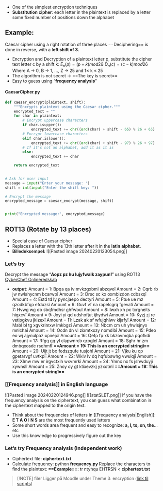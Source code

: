 - One of the simplest encryption techniques
- **Substitution cipher**: each letter in the plaintext is replaced by a letter some fixed number of positions down the alphabet
## Example:
Caesar cipher using a right rotation of three places ==Deciphering== is done in reverse, with a **left shift of 3**.

- Encryption and Decryption of a plaintext letter p, substitute the cipher text letter c by a shift k:
	$E_n(p) = (p+k)mod26$
	$D_n(c)=(c-k)mod26$
	Where A → 0, B → 1, ..., Z → 25 and 1$\leq$ k $\leq$ 25
- The algorithm is not secret → ==The key is secret==
- Easy to guess using ”**frequency analysis**”
#### CaesarCipher.py
```python
def caesar_encrypt(plaintext, shift):
    """Encrypts plaintext using the Caesar cipher."""
    encrypted_text = ""
    for char in plaintext:
        # Encrypt uppercase characters
        if char.isupper():
            encrypted_text += chr((ord(char) + shift - 65) % 26 + 65)    
        # Encrypt lowercase characters
        elif char.islower():
            encrypted_text += chr((ord(char) + shift - 97) % 26 + 97)
        # If it's not an alphabet, add it as it is
        else:
            encrypted_text += char

    return encrypted_text

  
# Ask for user input
message = input("Enter your message: ")
shift = int(input("Enter the shift key: "))

# Encrypt the message
encrypted_message = caesar_encrypt(message, shift)


print("Encrypted message:", encrypted_message)
```


## ROT13 (Rotate by 13 places)
- Special case of Caesar cipher
- Replaces a letter with the 13th letter after it in the **latin** **alphabet**.
- **Billedeksempel:**
	![[Pasted image 20240220123054.png]]

### Let’s try

Decrypt the message “**Aopz pz hu lujyfwalk zaypun!**” using ROT13
[CyberChef Onlineredskab](https://gchq.github.io/CyberChef)
- **output**:
	Amount =  1: Bpqa qa iv mvkzgxbml abzqvoî
	Amount =  2: Cqrb rb jw nwlahycnm bcarwpî
	Amount =  3: Drsc sc kx oxmbizdon cdbsxqî
	Amount =  4: Estd td ly pyncjaepo dectyrî
	Amount =  5: Ftue ue mz qzodkbfqp efduzsî
	Amount =  6: Guvf vf na rapelcgrq fgevatî
	Amount =  7: Hvwg wg ob sbqfmdhsr ghfwbuî
	Amount =  8: Iwxh xh pc tcrgneits higxcvî
	Amount =  9: Jxyi yi qd udshofjut ijhydwî
	Amount = 10: Kyzj zj re vetipgkvu jkizexî
	Amount = 11: Lzak ak sf wfujqhlwv kljafyî
	Amount = 12: Mabl bl tg xgvkrimxw lmkbgzî
	Amount = 13: Nbcm cm uh yhwlsjnyx mnlchaî
	Amount = 14: Ocdn dn vi zixmtkozy nomdibî
	Amount = 15: Pdeo eo wj ajynulpaz opnejcî
	Amount = 16: Qefp fp xk bkzovmqba pqofkdî
	Amount = 17: Rfgq gq yl clapwnrcb qrpgleî
	Amount = 18: Sghr hr zm dmbqxosdc rsqhmfî
	**==Amount = 19: This is an encrypted stringî==**
	Amount = 20: Uijt jt bo fodszqufe tusjohî
	Amount = 21: Vjku ku cp gpetarvgf uvtkpiî
	Amount = 22: Wklv lv dq hqfubswhg vwulqjî
	Amount = 23: Xlmw mw er irgvctxih wxvmrkî
	Amount = 24: Ymnx nx fs jshwduyji xywnslî
	Amount = 25: Znoy oy gt ktixevzkj yzxotmî
**==Amount = 19: This is an encrypted stringî==**
### [[Frequency analysis]] in English language
![[Pasted image 20240220124946.png]]
![[statSLET.png]]
If you have the frequency analysis on the ciphertext, you can guess what combination in the ciphertext mapped to the origin text.
- Think about the frequencies of letters in [[Frequency analysis|English]]: **E T A O I N S** are the most frequently used letters
- Some short words area frequent and easy to recognize: **a, I, to, on, the**... etc
- Use this knowledge to progressively figure out the key
### Let’s try Frequency analysis (Independent work)
- Ciphertext file: **ciphertext.txt**
- Calculate frequency: python **frequency.py**
Replace the characters to find the plaintext:
**==Example==**: tr ntyhqu EHTRSN < **ciphertext.txt**
 
> [!NOTE] filer
> Ligger på Moodle under Theme 3: encryption ([link til scripts](https://www.moodle.aau.dk/mod/resource/view.php?id=1713387))

